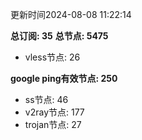 更新时间2024-08-08 11:22:14

**总订阅: 35**
**总节点: 5475**
- vless节点: 26

**google ping有效节点: 250**
- ss节点: 46
- v2ray节点: 177
- trojan节点: 27
